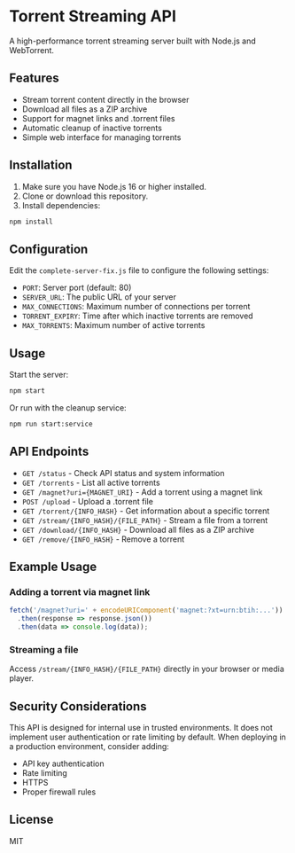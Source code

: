 # Torrent Streaming API

A high-performance torrent streaming server built with Node.js and WebTorrent.

## Features

- Stream torrent content directly in the browser
- Download all files as a ZIP archive
- Support for magnet links and .torrent files
- Automatic cleanup of inactive torrents
- Simple web interface for managing torrents

## Installation

1. Make sure you have Node.js 16 or higher installed.
2. Clone or download this repository.
3. Install dependencies:

```bash
npm install
```

## Configuration

Edit the `complete-server-fix.js` file to configure the following settings:

- `PORT`: Server port (default: 80)
- `SERVER_URL`: The public URL of your server
- `MAX_CONNECTIONS`: Maximum number of connections per torrent
- `TORRENT_EXPIRY`: Time after which inactive torrents are removed
- `MAX_TORRENTS`: Maximum number of active torrents

## Usage

Start the server:

```bash
npm start
```

Or run with the cleanup service:

```bash
npm run start:service
```

## API Endpoints

- `GET /status` - Check API status and system information
- `GET /torrents` - List all active torrents
- `GET /magnet?uri={MAGNET_URI}` - Add a torrent using a magnet link
- `POST /upload` - Upload a .torrent file
- `GET /torrent/{INFO_HASH}` - Get information about a specific torrent
- `GET /stream/{INFO_HASH}/{FILE_PATH}` - Stream a file from a torrent
- `GET /download/{INFO_HASH}` - Download all files as a ZIP archive
- `GET /remove/{INFO_HASH}` - Remove a torrent

## Example Usage

### Adding a torrent via magnet link

```javascript
fetch('/magnet?uri=' + encodeURIComponent('magnet:?xt=urn:btih:...'))
  .then(response => response.json())
  .then(data => console.log(data));
```

### Streaming a file

Access `/stream/{INFO_HASH}/{FILE_PATH}` directly in your browser or media player.

## Security Considerations

This API is designed for internal use in trusted environments. It does not implement user authentication or rate limiting by default. When deploying in a production environment, consider adding:

- API key authentication
- Rate limiting
- HTTPS
- Proper firewall rules

## License

MIT